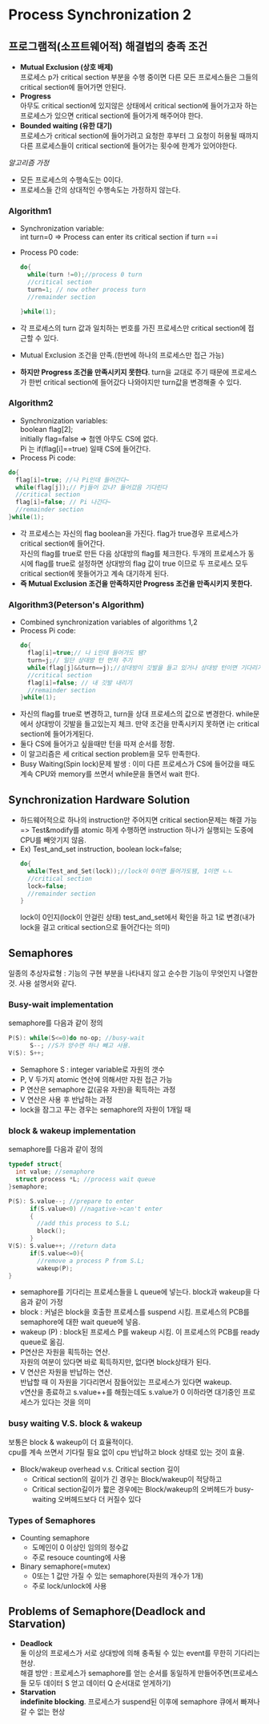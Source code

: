 # Process Synchronization 2
## 프로그램적(소프트웨어적) 해결법의 충족 조건

- **Mutual Exclusion (상호 배제)**  
  프로세스 p가 critical section 부분을 수행 중이면 다른 모든 프로세스들은 그들의 critical section에 들어가면 안된다.
- **Progress**  
  아무도 critical section에 있지않은 상태에서 critical section에 들어가고자 하는 프로세스가 있으면 critical section에 들어가게 해주어야 한다.
- **Bounded waiting (유한 대기)**  
  프로세스가 critical section에 들어가려고 요청한 후부터 그 요청이 허용될 때까지 다른 프로세스들이 critical section에 들어가는 횟수에 한계가 있어야한다.

_알고리즘 가정_

- 모든 프로세스의 수행속도는 0이다.
- 프로세스들 간의 상대적인 수행속도는 가정하지 않는다.

### Algorithm1

- Synchronization variable:  
  int turn=0 => Process can enter its critical section if turn ==i
- Process P0 code:

  ```c
  do{
    while(turn !=0);//process 0 turn
    //critical section
    turn=1; // now other process turn
    //remainder section

  }while(1);
  ```

- 각 프로세스의 turn 값과 일치하는 번호를 가진 프로세스만 critical section에 접근할 수 있다.
- Mutual Exclusion 조건을 만족.(한번에 하나의 프로세스만 접근 가능)
- **하지만 Progress 조건을 만족시키지 못한다**. turn을 교대로 주기 때문에 프로세스가 한번 critical section에 들어갔다 나와야지만 turn값을 변경해줄 수 있다.

### Algorithm2

- Synchronization variables:  
  boolean flag[2];  
  initially flag=false => 첨엔 아무도 CS에 없다.  
  Pi 는 if(flag[i]==true) 일때 CS에 들어간다.
- Process Pi code:

```c
do{
  flag[i]=true; //나 Pi인데 들어간다~
  while(flag[j]);// Pj들어 갔냐? 들어갔음 기다린다
  //critical section
  flag[i]=false; // Pi 나간다~
  //remainder section
}while(1);
```

- 각 프로세스는 자신의 flag boolean을 가진다. flag가 true경우 프로세스가 critical section에 들어간다.  
   자신의 flag를 true로 만든 다음 상대방의 flag를 체크한다.
  두개의 프로세스가 동시에 flag를 true로 설정하면 상대방의 flag 값이 true 이므로 두 프로세스 모두 critical section에 못들어가고 계속 대기하게 된다.
- **즉 Mutual Exclusion 조건을 만족하지만 Progress 조건을 만족시키지 못한다.**

### Algorithm3(Peterson's Algorithm)

- Combined synchronization variables of algorithms 1,2
- Process Pi code:
  ```c
  do{
    flag[i]=true;// 나 i인데 들어가도 됌?
    turn=j;// 일단 상대방 턴 먼저 주기
    while(flag[j]&&turn==j);//상대방이 깃발을 들고 있거나 상대방 턴이면 기다리기
    //critical section
    flag[i]=false; // 내 깃발 내리기
    //remainder section
  }while(1);
  ```
- 자신의 flag를 true로 변경하고, turn을 상대 프로세스의 값으로 변경한다. while문에서 상대방이 깃발을 들고있는지 체크. 만약 조건을 만족시키지 못하면 i는 critical section에 들어가게된다.
- 둘다 CS에 들어가고 싶을때만 턴을 따져 순서를 정함.
- 이 알고리즘은 세 critical section problem을 모두 만족한다.
- Busy Waiting(Spin lock)문제 발생 : 이미 다른 프로세스가 CS에 들어갔을 때도 계속 CPU와 memory를 쓰면서 while문을 돌면서 wait 한다.

## Synchronization Hardware Solution

- 하드웨어적으로 하나의 instruction만 주어지면 critical section문제는 해결 가능 => Test&modify를 atomic 하게 수행하면 instruction 하나가 실행되는 도중에 CPU를 빼앗기지 않음.
- Ex) Test_and_set instruction, boolean lock=false;
  ```c
  do{
    while(Test_and_Set(lock));//lock이 0이면 들어가도됌, 1이면 ㄴㄴ
    //critical section
    lock=false;
    //remainder section
  }
  ```
  lock이 0인지(lock이 안걸린 상태) test_and_set에서 확인을 하고 1로 변경(내가 lock을 걸고 critical section으로 들어간다는 의미)

## Semaphores

일종의 추상자료형 : 기능의 구현 부분을 나타내지 않고 순수한 기능이 무엇인지 나열한 것. 사용 설명서와 같다.

### Busy-wait implementation

semaphore를 다음과 같이 정의

```c
P(S): while(S<=0)do no-op; //busy-wait
      S--; //S가 양수면 하나 빼고 사용.
V(S): S++;
```

- Semaphore S : integer variable로 자원의 갯수
- P, V 두가지 atomic 연산에 의해서만 자원 접근 가능
- P 연산은 semaphore 값(공유 자원)을 획득하는 과정
- V 연산은 사용 후 반납하는 과정
- lock을 잠그고 푸는 경우는 semaphore의 자원이 1개일 때

### block & wakeup implementation

semaphore를 다음과 같이 정의

```c
typedef struct{
  int value; //semaphore
  struct process *L; //process wait queue
}semaphore;
```

```c
P(S): S.value--; //prepare to enter
      if(S.value<0) //nagative->can't enter
      {
        //add this process to S.L;
        block();
      }
V(S): S.value++; //return data
      if(S.value<=0){
        //remove a process P from S.L;
        wakeup(P);
}
```

- semaphore를 기다리는 프로세스들을 L queue에 넣는다. block과 wakeup을 다음과 같이 가정
- block : 커널은 block을 호출한 프로세스를 suspend 시킴. 프로세스의 PCB를 semaphore에 대한 wait queue에 넣음.
- wakeup (P) : block된 프로세스 P를 wakeup 시킴. 이 프로세스의 PCB를 ready queue로 옮김.
- P연산은 자원을 획득하는 연산.  
  자원의 여분이 있다면 바로 획득하지만, 없다면 block상태가 된다.
- V 연산은 자원을 반납하는 연산.  
  반납할 때 이 자원을 기다리면서 잠들어있는 프로세스가 있다면 wakeup.  
  v연산을 종료하고 s.value++를 해줬는데도 s.value가 0 이하라면 대기중인 프로세스가 있다는 것을 의미

### busy waiting V.S. block & wakeup

보통은 block & wakeup이 더 효율적이다.  
cpu를 계속 쓰면서 기다릴 필요 없이 cpu 반납하고 block 상태로 있는 것이 효율.

- Block/wakeup overhead v.s. Critical section 길이
  - Critical section의 길이가 긴 경우는 Block/wakeup이 적당하고
  - Critical section길이가 짧은 경우에는 Block/wakeup의 오버헤드가 busy-waiting 오버헤드보다 더 커질수 있다

### Types of Semaphores

- Counting semaphore
  - 도메인이 0 이상인 임의의 정수값
  - 주로 resouce counting에 사용
- Binary semaphore(=mutex)
  - 0또는 1 값만 가질 수 있는 semaphore(자원의 개수가 1개)
  - 주로 lock/unlock에 사용

## Problems of Semaphore(Deadlock and Starvation)

- **Deadlock**  
   둘 이상의 프로세스가 서로 상대방에 의해 충족될 수 있는 event를 무한히 기다리는 현상.  
   해결 방안 : 프로세스가 semaphore를 얻는 순서를 동일하게 만들어주면(프로세스들 모두 데이터 S 얻고 데이터 Q 순서대로 얻게하기)
- **Starvation**  
  **indefinite blocking**. 프로세스가 suspend된 이후에 semaphore 큐에서 빠져나갈 수 없는 현상